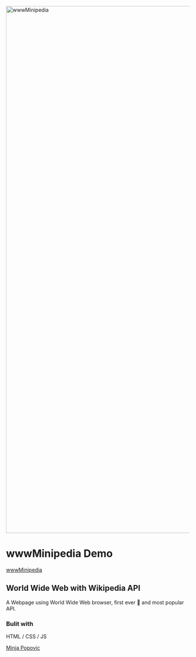 <img width="1440" alt="wwwMinipedia" src="https://user-images.githubusercontent.com/77694499/111981498-0f711300-8b08-11eb-883b-bbbbab6e819e.png">


# wwwMinipedia Demo
[wwwMinipedia](https://www-minipedia.vercel.app/)


## World Wide Web with Wikipedia API
A Webpage using World Wide Web browser, first ever 🥇 and most popular API.



### Bulit with
HTML / CSS / JS 



[Minja Popovic](https://github.com/minime89-maker)
